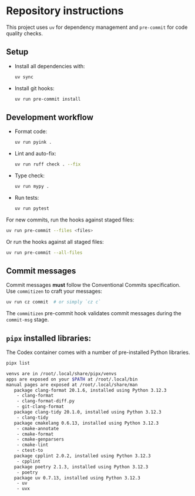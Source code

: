 # Repository instructions

This project uses `uv` for dependency management and `pre-commit` for code quality checks.

## Setup

- Install all dependencies with:
  ```bash
  uv sync
  ```
- Install git hooks:
  ```bash
  uv run pre-commit install
  ```

## Development workflow

- Format code:
  ```bash
  uv run pyink .
  ```
- Lint and auto-fix:
  ```bash
  uv run ruff check . --fix
  ```
- Type check:
  ```bash
  uv run mypy .
  ```
- Run tests:
  ```bash
  uv run pytest
  ```

For new commits, run the hooks against staged files:
```bash
uv run pre-commit --files <files>
```
Or run the hooks against all staged files:
```bash
uv run pre-commit --all-files
```

## Commit messages

Commit messages **must** follow the Conventional Commits specification. Use
`commitizen` to craft your messages:

```bash
uv run cz commit  # or simply `cz c`
```

The `commitizen` pre-commit hook validates commit messages during the
`commit-msg` stage.


## `pipx` installed libraries:

The Codex container comes with a number of pre-installed Python libraries.

```bash
pipx list

venvs are in /root/.local/share/pipx/venvs
apps are exposed on your $PATH at /root/.local/bin
manual pages are exposed at /root/.local/share/man
   package clang-format 20.1.6, installed using Python 3.12.3
    - clang-format
    - clang-format-diff.py
    - git-clang-format
   package clang-tidy 20.1.0, installed using Python 3.12.3
    - clang-tidy
   package cmakelang 0.6.13, installed using Python 3.12.3
    - cmake-annotate
    - cmake-format
    - cmake-genparsers
    - cmake-lint
    - ctest-to
   package cpplint 2.0.2, installed using Python 3.12.3
    - cpplint
   package poetry 2.1.3, installed using Python 3.12.3
    - poetry
   package uv 0.7.13, installed using Python 3.12.3
    - uv
    - uvx
```
